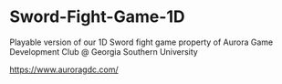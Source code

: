 # Sword-Fight-Game-1D
Playable version of our 1D Sword fight game property of Aurora Game Development Club @ Georgia Southern University


https://www.auroragdc.com/